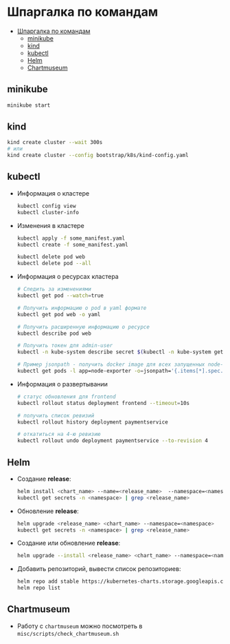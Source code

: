 # Шпаргалка по командам

* [Шпаргалка по командам](#%d0%a8%d0%bf%d0%b0%d1%80%d0%b3%d0%b0%d0%bb%d0%ba%d0%b0-%d0%bf%d0%be-%d0%ba%d0%be%d0%bc%d0%b0%d0%bd%d0%b4%d0%b0%d0%bc)
  * [minikube](#minikube)
  * [kind](#kind)
  * [kubectl](#kubectl)
  * [Helm](#helm)
  * [Chartmuseum](#chartmuseum)

## minikube

```bash
minikube start
```

## kind

```bash
kind create cluster --wait 300s
# или
kind create cluster --config bootstrap/k8s/kind-config.yaml
```

## kubectl

* Информация о кластере

  ```bash
  kubectl config view
  kubectl cluster-info
  ```

* Изменения в кластере

  ```bash
  kubectl apply -f some_manifest.yaml
  kubectl create -f some_manifest.yaml

  kubectl delete pod web
  kubectl delete pod --all
  ```

* Информация о ресурсах кластера

  ```bash
  # Следить за изменениями
  kubectl get pod --watch=true

  # Получить информацию о pod в yaml формате
  kubectl get pod web -o yaml

  # Получить расширенную информацию о ресурсе
  kubectl describe pod web

  # Получить токен для admin-user
  kubectl -n kube-system describe secret $(kubectl -n kube-system get secret | grep admin-user | awk '{print $1}')

  # Пример jsonpath - получить docker image для всех запущенных node-exporter
  kubectl get pods -l app=node-exporter -o=jsonpath='{.items[*].spec.containers[0].image}'
  ```

* Информация о развертывании

  ```bash
  # статус обновления для frontend
  kubectl rollout status deployment frontend --timeout=10s

  # получить список ревизий
  kubectl rollout history deployment paymentservice

  # откатиться на 4-ю ревизию
  kubectl rollout undo deployment paymentservice --to-revision 4
  ```

## Helm

* Создание **release**:

  ```bash
  helm install <chart_name> --name=<release_name>  --namespace=<namespace>
  kubectl get secrets -n <namespace> | grep <release_name>
  ```

* Обновление **release**:

  ```bash
  helm upgrade <release_name> <chart_name> --namespace=<namespace>
  kubectl get secrets -n <namespace> | grep <release_name>
  ```

* Создание или обновление **release**:

  ```bash
  helm upgrade --install <release_name> <chart_name> --namespace=<namespace>
  ```

* Добавить репозиторий, вывести список репозиториев:

  ```bash
  helm repo add stable https://kubernetes-charts.storage.googleapis.com
  helm repo list
  ```

## Chartmuseum

* Работу с `chartmuseum` можно посмотреть в `misc/scripts/check_chartmuseum.sh`
